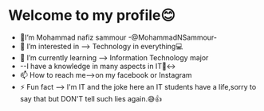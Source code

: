 # Welcome to my profile😊
- 👋I’m Mohammad nafiz sammour -@MohammadNSammour-
- 👀 I’m interested in --> Technology in everything💻
- 🌱 I’m currently learning --> Information Technology major
- --I have a knowledge in many aspects in IT🙂‍↔️
- 📫 How to reach me-->on my facebook or Instagram 
- ⚡ Fun fact --> I'm IT and the joke here an IT students have a life,sorry to say that but DON'T tell such lies again.😅👍
